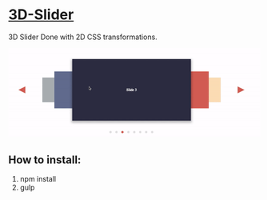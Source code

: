 # [3D-Slider](https://codepen.io/AmrLabib/pen/WoREmq)


3D Slider Done with 2D CSS transformations.

<p ><img src ="https://github.com/amrlabib/3d-slider/blob/master/3d-slider.gif"/></p>



## How to install:
1. npm install
2. gulp

